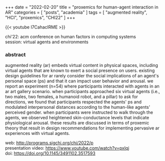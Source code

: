 +++
date = "2022-02-20"
title = "proxemics for human-agent interaction in AR"
categories = [ "posts", "academia" ]
tags = [ "augmented reality", "HCI", "proxemics", "CHI22" ]
+++

{{< youtube I7CahaclRME >}}

chi'22: acm conference on human factors in computing systems \
session: virtual agents and environments

### abstract

augmented reality (ar) embeds virtual content in physical spaces, including virtual agents that are known to exert a social presence on users. existing design guidelines for ar rarely consider the social implications of an agent's personal space (ps) and that it can impact user behavior and arousal. we report an experiment (n=54) where participants interacted with agents in an ar art gallery scenario. when participants approached six virtual agents (i.e., two males, two females, a humanoid robot, and a pillar) to ask for directions, we found that participants respected the agents' ps and modulated interpersonal distances according to the human-like agents' perceived gender. when participants were instructed to walk through the agents, we observed heightened skin-conductance levels that indicate physiological arousal. these results are discussed in terms of proxemic theory that result in design recommendations for implementing pervasive ar experiences with virtual agents.

web: http://programs.sigchi.org/chi/2022/p \
presentation video: https://www.youtube.com/watch?v=pxlqj \
doi: https://doi.org/10.1145/3491102.3517593